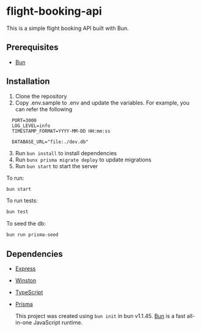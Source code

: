 # flight-booking-api

This is a simple flight booking API built with Bun.

## Prerequisites

- [Bun](https://bun.sh/docs/installation)

## Installation

1. Clone the repository
2. Copy .env.sample to .env and update the variables. For example, you can refer the following

```env
  PORT=3000
  LOG_LEVEL=info
  TIMESTAMP_FORMAT=YYYY-MM-DD HH:mm:ss

  DATABASE_URL="file:./dev.db"
```

3. Run `bun install` to install dependencies
4. Run `bunx prisma migrate deploy` to update migrations
5. Run `bun start` to start the server

To run:

```bash
bun start
```

To run tests:

```bash
bun test
```

To seed the db:

```bash
bun run prisma-seed
```

## Dependencies

- [Express](https://expressjs.com/)
- [Winston](https://github.com/winstonjs/winston)
- [TypeScript](https://www.typescriptlang.org/)
- [Prisma](https://www.prisma.io/)

  This project was created using `bun init` in bun v1.1.45. [Bun](https://bun.sh) is a fast all-in-one JavaScript runtime.
